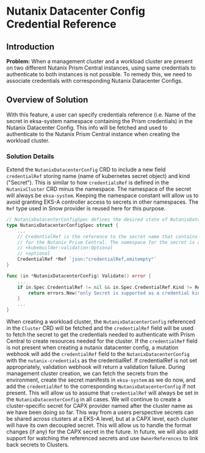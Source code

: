 # Nutanix Datacenter Config Credential Reference

## Introduction

**Problem:** When a management cluster and a workload cluster are present on two different Nutanix Prism Central instances,
using same credentials to authenticate to both instances is not possible. To remedy this, we need to associate credentials
with corresponding Nutanix Datacenter Configs.

## Overview of Solution
With this feature, a user can specify credentials reference (i.e. Name of the secret in eksa-system namespace containing the Prism credentials)
in the Nutanix Datacenter Config. This info will be fetched and used to authenticate to the Nutanix Prism Central instance
when creating the workload cluster.

### Solution Details
Extend the `NutanixDatacenterConfig` CRD to include a new field `credentialRef` storing name (name of kubernetes secret object) and
kind ("Secret"). This is similar to how `credentialsRef` is defined in the `NutanixCluster` CRD minus the namespace. The namespace
of the secret will always be `eksa-system`. Keeping the namespace constant will allow us to avoid granting EKS-A controller access to
secrets in other namespaces. The `Ref` type used in Snow provider is reused here for this purpose.

```go
// NutanixDatacenterConfigSpec defines the desired state of NutanixDatacenterConfig.
type NutanixDatacenterConfigSpec struct {
    ...
    // CredentialRef is the reference to the secret name that contains the credentials
    // for the Nutanix Prism Central. The namespace for the secret is assumed to be a constant i.e. eksa-system.
    // +kubebuilder:validation:Optional
    // +optional
    CredentialRef *Ref `json:"credentialRef,omitempty"`
}

func (in *NutanixDatacenterConfig) Validate() error {
    ...
    if in.Spec.CredentialRef != nil && in.Spec.CredentialRef.Kind != RefKindSecret {
        return errors.New("only Secret is supported as a credential kind")
    }
    ...
}
```

When creating a workload cluster, the `NutanixDatacenterConfig` referenced in the `Cluster` CRD will be fetched and
the `credentialRef` field will be used to fetch the secret to get the credentials needed to authenticate with Prism Central
to create resources needed for the cluster. If the `credentialRef` field is not present when creating a nutanix datacenter config, a
mutation webhook will add the `credentialRef` field to the `NutanixDatacenterConfig` with the `nutanix-credentials` as the
credentialRef. If credentialRef is not set appropriately, validation webhook will return a validation failure. 
During management cluster creation, we can fetch the secrets from the environment, create the secret manifests in `eksa-system`
as we do now, and add the `credentialRef` to the corresponding `NutanixDatacenterConfig` if not present. This will allow
us to assume that `credentialRef` will always be set in the `NutanixDatacenterConfig` in all cases. We will continue to
create a cluster-specific secret for CAPX provider named after the cluster name as we have been doing so far. This way
from a users perspective secrets can be shared across clusters at a EKS-A level, but at a CAPX level, each cluster will have
its own decoupled secret. This will allow us to handle the format changes (if any) for the CAPX secret in the future. In future,
we will also add support for watching the referenced secrets and use `OwnerReferences` to link back secrets to Clusters.
